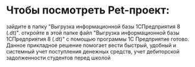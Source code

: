 # Чтобы посмотреть Pet-проект:

зайдите в папку "Выгрузка информационной базы 1СПредприятия 8 (.dt)".
откройте в этой папке файл "Выгрузка информационной базы 1СПредприятия 8 (.dt)" с помощью программы 1С Предприятие
готово.
Данное прикладное решение помогает вести быстрый, удобный и системный учет поступления денежных средств,  учет дебиторской задолженности студентов перед школой
